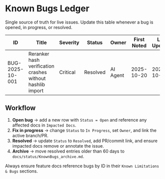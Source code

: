 # Known Bugs Ledger

Single source of truth for live issues. Update this table whenever a bug is opened, in progress, or resolved.

| ID | Title | Severity | Status | Owner | First Noted | Last Updated | Impacted Docs | Resolution Link |
| --- | --- | --- | --- | --- | --- | --- | --- | --- |
| BUG-2025-10-001 | Reranker hash verification crashes without hashlib import | Critical | Resolved | AI Agent | 2025-10-20 | 2025-10-20 | `theo/services/api/app/ranking/re_ranker.py` | this PR |

## Workflow

1. **Open bug** → add a new row with `Status = Open` and reference any affected docs in `Impacted Docs`.
2. **Fix in progress** → change `Status` to `In Progress`, set `Owner`, and link the active branch/PR.
3. **Resolved** → update `Status` to `Resolved`, add PR/commit link, and ensure impacted docs remove or annotate the issue.
4. **Archive** → move resolved entries older than 60 days to `docs/status/KnownBugs_archive.md`.

Always ensure feature docs reference bugs by ID in their `Known Limitations & Bugs` sections.
